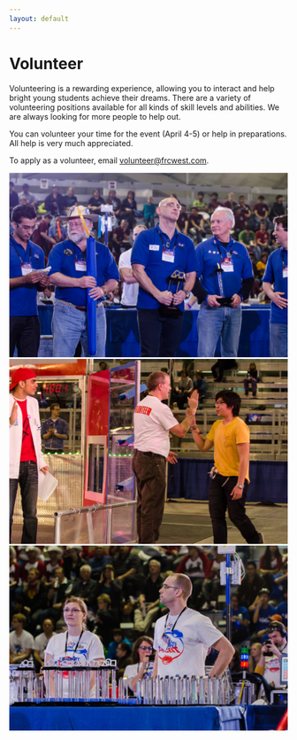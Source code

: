 ```yaml
---
layout: default
---
```


# Volunteer

Volunteering is a rewarding experience, allowing you to interact and help bright young students achieve their dreams. There are a variety of volunteering positions available for all kinds of skill levels and abilities. We are always looking for more people to help out.

You can volunteer your time for the event (April 4-5) or help in preparations. All help is very much appreciated.

To apply as a volunteer, email [volunteer@frcwest.com](mailto:volunteer@frcwest.com).

![](/img/volunteer1.jpg)
![](/img/volunteer2.jpg)
![](/img/volunteer3.jpg)
